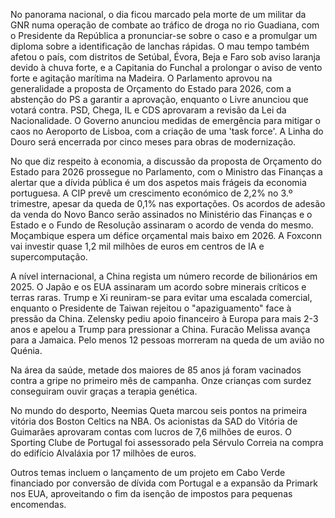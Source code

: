 No panorama nacional, o dia ficou marcado pela morte de um militar da GNR numa operação de combate ao tráfico de droga no rio Guadiana, com o Presidente da República a pronunciar-se sobre o caso e a promulgar um diploma sobre a identificação de lanchas rápidas. O mau tempo também afetou o país, com distritos de Setúbal, Évora, Beja e Faro sob aviso laranja devido à chuva forte, e a Capitania do Funchal a prolongar o aviso de vento forte e agitação marítima na Madeira. O Parlamento aprovou na generalidade a proposta de Orçamento do Estado para 2026, com a abstenção do PS a garantir a aprovação, enquanto o Livre anunciou que votará contra. PSD, Chega, IL e CDS aprovaram a revisão da Lei da Nacionalidade. O Governo anunciou medidas de emergência para mitigar o caos no Aeroporto de Lisboa, com a criação de uma 'task force'. A Linha do Douro será encerrada por cinco meses para obras de modernização.

No que diz respeito à economia, a discussão da proposta de Orçamento do Estado para 2026 prossegue no Parlamento, com o Ministro das Finanças a alertar que a dívida pública é um dos aspetos mais frágeis da economia portuguesa. A CIP prevê um crescimento económico de 2,2% no 3.º trimestre, apesar da queda de 0,1% nas exportações. Os acordos de adesão da venda do Novo Banco serão assinados no Ministério das Finanças e o Estado e o Fundo de Resolução assinaram o acordo de venda do mesmo. Moçambique espera um défice orçamental mais baixo em 2026. A Foxconn vai investir quase 1,2 mil milhões de euros em centros de IA e supercomputação.

A nível internacional, a China regista um número recorde de bilionários em 2025. O Japão e os EUA assinaram um acordo sobre minerais críticos e terras raras. Trump e Xi reuniram-se para evitar uma escalada comercial, enquanto o Presidente de Taiwan rejeitou o "apaziguamento" face à pressão da China. Zelensky pediu apoio financeiro à Europa para mais 2-3 anos e apelou a Trump para pressionar a China. Furacão Melissa avança para a Jamaica. Pelo menos 12 pessoas morreram na queda de um avião no Quénia.

Na área da saúde, metade dos maiores de 85 anos já foram vacinados contra a gripe no primeiro mês de campanha. Onze crianças com surdez conseguiram ouvir graças a terapia genética.

No mundo do desporto, Neemias Queta marcou seis pontos na primeira vitória dos Boston Celtics na NBA. Os acionistas da SAD do Vitória de Guimarães aprovaram contas com lucros de 7,6 milhões de euros. O Sporting Clube de Portugal foi assessorado pela Sérvulo Correia na compra do edifício Alvaláxia por 17 milhões de euros.

Outros temas incluem o lançamento de um projeto em Cabo Verde financiado por conversão de dívida com Portugal e a expansão da Primark nos EUA, aproveitando o fim da isenção de impostos para pequenas encomendas.